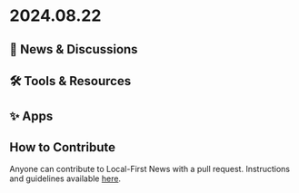 # 2024.08.22

## 📰 News & Discussions 



## 🛠️ Tools & Resources




## ✨ Apps



## How to Contribute
Anyone can contribute to Local-First News with a pull request. Instructions and guidelines available [here](https://github.com/localfirstnews/localfirstnews).

